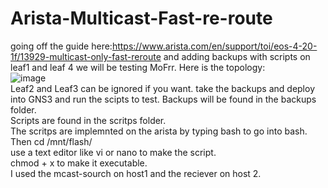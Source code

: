 # Arista-Multicast-Fast-re-route
going off the guide here:https://www.arista.com/en/support/toi/eos-4-20-1f/13929-multicast-only-fast-reroute
and adding backups with scripts on leaf1 and leaf 4 we will be testing MoFrr.
Here is 
the topology: 
<br />
![image](https://github.com/netsecwiz/Arista-Multicast-Fast-re-route/assets/123339313/9c7b521a-78ca-4f68-9a33-02fa560a790a)
<br />
Leaf2 and Leaf3 can be ignored if you want. take the backups and deploy into GNS3 and run the scipts to test. 
Backups will be found in the backups folder.<br />
Scripts are found in the scritps folder. <br />
The scritps are implemnted on the arista by typing bash to go into bash. <br />
Then cd /mnt/flash/ <br />
use a text editor like vi or nano to make the script. <br />
chmod + x to make it executable. <br />
I used the mcast-sourch on host1 and the reciever on host 2. 

